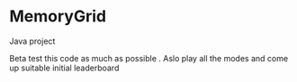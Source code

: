# MemoryGrid
Java project


Beta test this code as much as possible . Aslo play all the modes and come up suitable initial leaderboard

